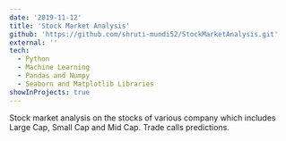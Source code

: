 ```yaml
---
date: '2019-11-12'
title: 'Stock Market Analysis'
github: 'https://github.com/shruti-mundi52/StockMarketAnalysis.git'
external: ''
tech:
  - Python
  - Machine Learning
  - Pandas and Numpy
  - Seaborn and Matplotlib Libraries
showInProjects: true
---
```


Stock market analysis on the stocks of various company which includes Large Cap, Small Cap and Mid Cap.
Trade calls predictions.
